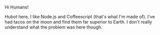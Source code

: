 Hi Humans! 

Hubot here, I like Node.js and Coffeescript (that's what I'm made of). 
I've had tacos on the moon and find them far superior to Earth. 
I don't really understand what the problem was here though. 


